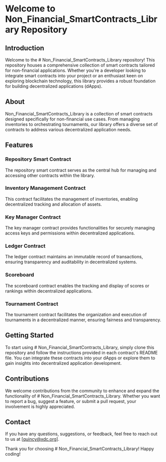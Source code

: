 

# Welcome to Non_Financial_SmartContracts_Library Repository

## Introduction

Welcome to the # Non_Financial_SmartContracts_Library repository! This repository houses a comprehensive collection of smart contracts tailored for non-financial applications. Whether you're a developer looking to integrate smart contracts into your project or an enthusiast keen on exploring blockchain technology, this library provides a robust foundation for building decentralized applications (dApps).

## About

 Non_Financial_SmartContracts_Library is a collection of smart contracts designed specifically for non-financial use cases. From managing inventories to orchestrating tournaments, our library offers a diverse set of contracts to address various decentralized application needs.

## Features

### Repository Smart Contract

The repository smart contract serves as the central hub for managing and accessing other contracts within the library.

### Inventory Management Contract

This contract facilitates the management of inventories, enabling decentralized tracking and allocation of assets.

### Key Manager Contract

The key manager contract provides functionalities for securely managing access keys and permissions within decentralized applications.

### Ledger Contract

The ledger contract maintains an immutable record of transactions, ensuring transparency and auditability in decentralized systems.

### Scoreboard

The scoreboard contract enables the tracking and display of scores or rankings within decentralized applications.

### Tournament Contract

The tournament contract facilitates the organization and execution of tournaments in a decentralized manner, ensuring fairness and transparency.

## Getting Started

To start using # Non_Financial_SmartContracts_Library, simply clone this repository and follow the instructions provided in each contract's README file. You can integrate these contracts into your dApps or explore them to gain insights into decentralized application development.

## Contributions

We welcome contributions from the community to enhance and expand the functionality of # Non_Financial_SmartContracts_Library. Whether you want to report a bug, suggest a feature, or submit a pull request, your involvement is highly appreciated.

## Contact

If you have any questions, suggestions, or feedback, feel free to reach out to us at [quincy@xdc.org].

Thank you for choosing # Non_Financial_SmartContracts_Library! Happy coding!

